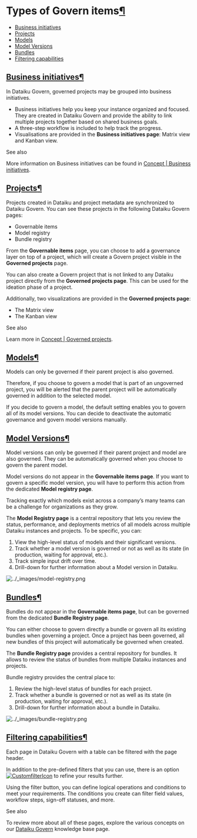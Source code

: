 Types of Govern items[¶](#types-of-govern-items "Permalink to this heading")
============================================================================



* [Business initiatives](#business-initiatives)
* [Projects](#projects)
* [Models](#models)
* [Model Versions](#model-versions)
* [Bundles](#bundles)
* [Filtering capabilities](#filtering-capabilities)




[Business initiatives](#id1)[¶](#business-initiatives "Permalink to this heading")
----------------------------------------------------------------------------------


In Dataiku Govern, governed projects may be grouped into business initiatives.


* Business initiatives help you keep your instance organized and focused. They are created in Dataiku Govern and provide the ability to link multiple projects together based on shared business goals.
* A three\-step workflow is included to help track the progress.
* Visualisations are provided in the **Business initiatives page**: Matrix view and Kanban view.



See also


More information on Business initiatives can be found in [Concept \| Business initiatives](https://knowledge.dataiku.com/latest/mlops-o16n/govern/concept-business-initiatives.html).





[Projects](#id2)[¶](#projects "Permalink to this heading")
----------------------------------------------------------


Projects created in Dataiku and project metadata are synchronized to Dataiku Govern. You can see these projects in the following Dataiku Govern pages:


* Governable items
* Model registry
* Bundle registry


From the **Governable items** page, you can choose to add a governance layer on top of a project, which will create a Govern project visible in the **Governed projects** page.


You can also create a Govern project that is not linked to any Dataiku project directly from the **Governed projects page**. This can be used for the ideation phase of a project.


Additionally, two visualizations are provided in the **Governed projects page**:


* The Matrix view
* The Kanban view



See also


Learn more in [Concept \| Governed projects](https://knowledge.dataiku.com/latest/mlops-o16n/govern/concept-governed-projects.html).





[Models](#id3)[¶](#models "Permalink to this heading")
------------------------------------------------------


Models can only be governed if their parent project is also governed.


Therefore, if you choose to govern a model that is part of an ungoverned project, you will be alerted that the parent project will be automatically governed in addition to the selected model.


If you decide to govern a model, the default setting enables you to govern all of its model versions. You can decide to deactivate the automatic governance and govern model versions manually.




[Model Versions](#id4)[¶](#model-versions "Permalink to this heading")
----------------------------------------------------------------------


Model versions can only be governed if their parent project and model are also governed. They can be automatically governed when you choose to govern the parent model.


Model versions do not appear in the **Governable items page**. If you want to govern a specific model version, you will have to perform this action from the dedicated **Model registry page**.


Tracking exactly which models exist across a company’s many teams can be a challenge for organizations as they grow.


The **Model Registry page** is a central repository that lets you review the status, performance, and deployments metrics of all models across multiple Dataiku instances and projects. To be specific, you can:


1. View the high\-level status of models and their significant versions.
2. Track whether a model version is governed or not as well as its state (in production, waiting for approval, etc.).
3. Track simple input drift over time.
4. Drill\-down for further information about a Model version in Dataiku.


![../_images/model-registry.png](../_images/model-registry.png)


[Bundles](#id5)[¶](#bundles "Permalink to this heading")
--------------------------------------------------------


Bundles do not appear in the **Governable items page**, but can be governed from the dedicated **Bundle Registry page**.


You can either choose to govern directly a bundle or govern all its existing bundles when governing a project. Once a project has been governed, all new bundles of this project will automatically be governed when created.


The **Bundle Registry page** provides a central repository for bundles. It allows to review the status of bundles from multiple Dataiku instances and projects.


Bundle registry provides the central place to:


1. Review the high\-level status of bundles for each project.
2. Track whether a bundle is governed or not as well as its state (in production, waiting for approval, etc.).
3. Drill\-down for further information about a bundle in Dataiku.


![../_images/bundle-registry.png](../_images/bundle-registry.png)


[Filtering capabilities](#id6)[¶](#filtering-capabilities "Permalink to this heading")
--------------------------------------------------------------------------------------


Each page in Dataiku Govern with a table can be filtered with the page header.


In addition to the pre\-defined filters that you can use, there is an option [![CustomfilterIcon](../_images/custom-filter.png)](../_images/custom-filter.png) to refine your results further.


Using the filter button, you can define logical operations and conditions to meet your requirements. The conditions you create can filter field values, workflow steps, sign\-off statuses, and more.



See also


To review more about all of these pages, explore the various concepts on our [Dataiku Govern](https://knowledge.dataiku.com/latest/mlops-o16n/govern/index.html) knowledge base page.